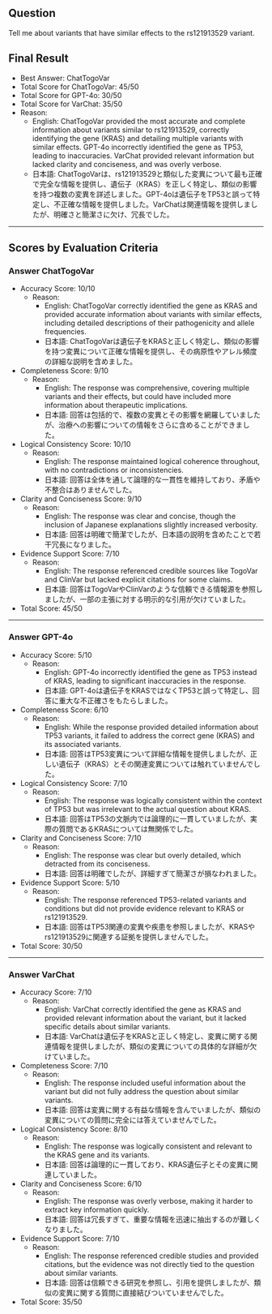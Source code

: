 ## Question

Tell me about variants that have similar effects to the rs121913529 variant.

## Final Result

- Best Answer: ChatTogoVar
- Total Score for ChatTogoVar: 45/50
- Total Score for GPT-4o: 30/50
- Total Score for VarChat: 35/50
- Reason:
  - English: ChatTogoVar provided the most accurate and complete information about variants similar to rs121913529, correctly identifying the gene (KRAS) and detailing multiple variants with similar effects. GPT-4o incorrectly identified the gene as TP53, leading to inaccuracies. VarChat provided relevant information but lacked clarity and conciseness, and was overly verbose.
  - 日本語: ChatTogoVarは、rs121913529と類似した変異について最も正確で完全な情報を提供し、遺伝子（KRAS）を正しく特定し、類似の影響を持つ複数の変異を詳述しました。GPT-4oは遺伝子をTP53と誤って特定し、不正確な情報を提供しました。VarChatは関連情報を提供しましたが、明確さと簡潔さに欠け、冗長でした。

---

## Scores by Evaluation Criteria

### Answer ChatTogoVar
- Accuracy Score: 10/10
  - Reason: 
    - English: ChatTogoVar correctly identified the gene as KRAS and provided accurate information about variants with similar effects, including detailed descriptions of their pathogenicity and allele frequencies.
    - 日本語: ChatTogoVarは遺伝子をKRASと正しく特定し、類似の影響を持つ変異について正確な情報を提供し、その病原性やアレル頻度の詳細な説明を含めました。
- Completeness Score: 9/10
  - Reason: 
    - English: The response was comprehensive, covering multiple variants and their effects, but could have included more information about therapeutic implications.
    - 日本語: 回答は包括的で、複数の変異とその影響を網羅していましたが、治療への影響についての情報をさらに含めることができました。
- Logical Consistency Score: 10/10
  - Reason: 
    - English: The response maintained logical coherence throughout, with no contradictions or inconsistencies.
    - 日本語: 回答は全体を通して論理的な一貫性を維持しており、矛盾や不整合はありませんでした。
- Clarity and Conciseness Score: 9/10
  - Reason: 
    - English: The response was clear and concise, though the inclusion of Japanese explanations slightly increased verbosity.
    - 日本語: 回答は明確で簡潔でしたが、日本語の説明を含めたことで若干冗長になりました。
- Evidence Support Score: 7/10
  - Reason: 
    - English: The response referenced credible sources like TogoVar and ClinVar but lacked explicit citations for some claims.
    - 日本語: 回答はTogoVarやClinVarのような信頼できる情報源を参照しましたが、一部の主張に対する明示的な引用が欠けていました。
- Total Score: 45/50

---

### Answer GPT-4o
- Accuracy Score: 5/10
  - Reason: 
    - English: GPT-4o incorrectly identified the gene as TP53 instead of KRAS, leading to significant inaccuracies in the response.
    - 日本語: GPT-4oは遺伝子をKRASではなくTP53と誤って特定し、回答に重大な不正確さをもたらしました。
- Completeness Score: 6/10
  - Reason: 
    - English: While the response provided detailed information about TP53 variants, it failed to address the correct gene (KRAS) and its associated variants.
    - 日本語: 回答はTP53変異について詳細な情報を提供しましたが、正しい遺伝子（KRAS）とその関連変異については触れていませんでした。
- Logical Consistency Score: 7/10
  - Reason: 
    - English: The response was logically consistent within the context of TP53 but was irrelevant to the actual question about KRAS.
    - 日本語: 回答はTP53の文脈内では論理的に一貫していましたが、実際の質問であるKRASについては無関係でした。
- Clarity and Conciseness Score: 7/10
  - Reason: 
    - English: The response was clear but overly detailed, which detracted from its conciseness.
    - 日本語: 回答は明確でしたが、詳細すぎて簡潔さが損なわれました。
- Evidence Support Score: 5/10
  - Reason: 
    - English: The response referenced TP53-related variants and conditions but did not provide evidence relevant to KRAS or rs121913529.
    - 日本語: 回答はTP53関連の変異や疾患を参照しましたが、KRASやrs121913529に関連する証拠を提供しませんでした。
- Total Score: 30/50

---

### Answer VarChat
- Accuracy Score: 7/10
  - Reason: 
    - English: VarChat correctly identified the gene as KRAS and provided relevant information about the variant, but it lacked specific details about similar variants.
    - 日本語: VarChatは遺伝子をKRASと正しく特定し、変異に関する関連情報を提供しましたが、類似の変異についての具体的な詳細が欠けていました。
- Completeness Score: 7/10
  - Reason: 
    - English: The response included useful information about the variant but did not fully address the question about similar variants.
    - 日本語: 回答は変異に関する有益な情報を含んでいましたが、類似の変異についての質問に完全には答えていませんでした。
- Logical Consistency Score: 8/10
  - Reason: 
    - English: The response was logically consistent and relevant to the KRAS gene and its variants.
    - 日本語: 回答は論理的に一貫しており、KRAS遺伝子とその変異に関連していました。
- Clarity and Conciseness Score: 6/10
  - Reason: 
    - English: The response was overly verbose, making it harder to extract key information quickly.
    - 日本語: 回答は冗長すぎて、重要な情報を迅速に抽出するのが難しくなりました。
- Evidence Support Score: 7/10
  - Reason: 
    - English: The response referenced credible studies and provided citations, but the evidence was not directly tied to the question about similar variants.
    - 日本語: 回答は信頼できる研究を参照し、引用を提供しましたが、類似の変異に関する質問に直接結びついていませんでした。
- Total Score: 35/50